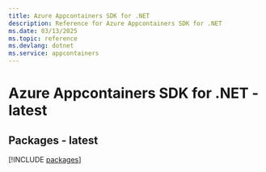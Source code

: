 ```yaml
---
title: Azure Appcontainers SDK for .NET
description: Reference for Azure Appcontainers SDK for .NET
ms.date: 03/13/2025
ms.topic: reference
ms.devlang: dotnet
ms.service: appcontainers
---
```

# Azure Appcontainers SDK for .NET - latest
## Packages - latest
[!INCLUDE [packages](appcontainers-index.md)]